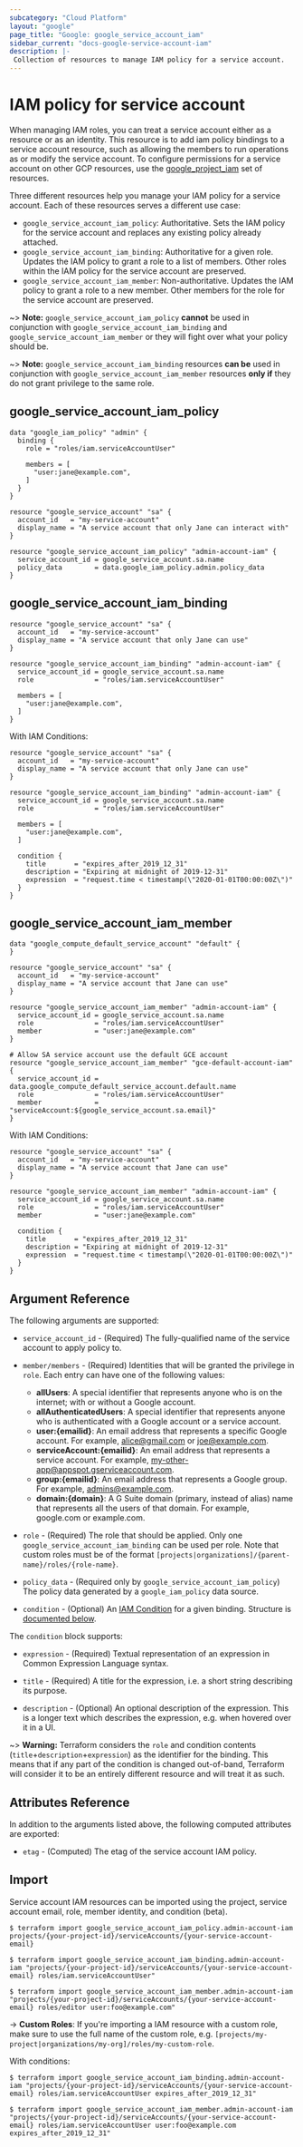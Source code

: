 ```yaml
---
subcategory: "Cloud Platform"
layout: "google"
page_title: "Google: google_service_account_iam"
sidebar_current: "docs-google-service-account-iam"
description: |-
 Collection of resources to manage IAM policy for a service account.
---
```


# IAM policy for service account

When managing IAM roles, you can treat a service account either as a resource or as an identity. This resource is to add iam policy bindings to a service account resource, such as allowing the members to run operations as or modify the service account. To configure permissions for a service account on other GCP resources, use the [google_project_iam](google_project_iam.html) set of resources.

Three different resources help you manage your IAM policy for a service account. Each of these resources serves a different use case:

* `google_service_account_iam_policy`: Authoritative. Sets the IAM policy for the service account and replaces any existing policy already attached.
* `google_service_account_iam_binding`: Authoritative for a given role. Updates the IAM policy to grant a role to a list of members. Other roles within the IAM policy for the service account are preserved.
* `google_service_account_iam_member`: Non-authoritative. Updates the IAM policy to grant a role to a new member. Other members for the role for the service account are preserved.

~> **Note:** `google_service_account_iam_policy` **cannot** be used in conjunction with `google_service_account_iam_binding` and `google_service_account_iam_member` or they will fight over what your policy should be.

~> **Note:** `google_service_account_iam_binding` resources **can be** used in conjunction with `google_service_account_iam_member` resources **only if** they do not grant privilege to the same role.

## google\_service\_account\_iam\_policy

```hcl
data "google_iam_policy" "admin" {
  binding {
    role = "roles/iam.serviceAccountUser"

    members = [
      "user:jane@example.com",
    ]
  }
}

resource "google_service_account" "sa" {
  account_id   = "my-service-account"
  display_name = "A service account that only Jane can interact with"
}

resource "google_service_account_iam_policy" "admin-account-iam" {
  service_account_id = google_service_account.sa.name
  policy_data        = data.google_iam_policy.admin.policy_data
}
```

## google\_service\_account\_iam\_binding

```hcl
resource "google_service_account" "sa" {
  account_id   = "my-service-account"
  display_name = "A service account that only Jane can use"
}

resource "google_service_account_iam_binding" "admin-account-iam" {
  service_account_id = google_service_account.sa.name
  role               = "roles/iam.serviceAccountUser"

  members = [
    "user:jane@example.com",
  ]
}
```

With IAM Conditions:

```hcl
resource "google_service_account" "sa" {
  account_id   = "my-service-account"
  display_name = "A service account that only Jane can use"
}

resource "google_service_account_iam_binding" "admin-account-iam" {
  service_account_id = google_service_account.sa.name
  role               = "roles/iam.serviceAccountUser"

  members = [
    "user:jane@example.com",
  ]

  condition {
    title       = "expires_after_2019_12_31"
    description = "Expiring at midnight of 2019-12-31"
    expression  = "request.time < timestamp(\"2020-01-01T00:00:00Z\")"
  }
}
```

## google\_service\_account\_iam\_member

```hcl
data "google_compute_default_service_account" "default" {
}

resource "google_service_account" "sa" {
  account_id   = "my-service-account"
  display_name = "A service account that Jane can use"
}

resource "google_service_account_iam_member" "admin-account-iam" {
  service_account_id = google_service_account.sa.name
  role               = "roles/iam.serviceAccountUser"
  member             = "user:jane@example.com"
}

# Allow SA service account use the default GCE account
resource "google_service_account_iam_member" "gce-default-account-iam" {
  service_account_id = data.google_compute_default_service_account.default.name
  role               = "roles/iam.serviceAccountUser"
  member             = "serviceAccount:${google_service_account.sa.email}"
}
```

With IAM Conditions:

```hcl
resource "google_service_account" "sa" {
  account_id   = "my-service-account"
  display_name = "A service account that Jane can use"
}

resource "google_service_account_iam_member" "admin-account-iam" {
  service_account_id = google_service_account.sa.name
  role               = "roles/iam.serviceAccountUser"
  member             = "user:jane@example.com"

  condition {
    title       = "expires_after_2019_12_31"
    description = "Expiring at midnight of 2019-12-31"
    expression  = "request.time < timestamp(\"2020-01-01T00:00:00Z\")"
  }
}
```

## Argument Reference

The following arguments are supported:

* `service_account_id` - (Required) The fully-qualified name of the service account to apply policy to.

* `member/members` - (Required) Identities that will be granted the privilege in `role`.
  Each entry can have one of the following values:
  * **allUsers**: A special identifier that represents anyone who is on the internet; with or without a Google account.
  * **allAuthenticatedUsers**: A special identifier that represents anyone who is authenticated with a Google account or a service account.
  * **user:{emailid}**: An email address that represents a specific Google account. For example, alice@gmail.com or joe@example.com.
  * **serviceAccount:{emailid}**: An email address that represents a service account. For example, my-other-app@appspot.gserviceaccount.com.
  * **group:{emailid}**: An email address that represents a Google group. For example, admins@example.com.
  * **domain:{domain}**: A G Suite domain (primary, instead of alias) name that represents all the users of that domain. For example, google.com or example.com.

* `role` - (Required) The role that should be applied. Only one
    `google_service_account_iam_binding` can be used per role. Note that custom roles must be of the format
    `[projects|organizations]/{parent-name}/roles/{role-name}`.

* `policy_data` - (Required only by `google_service_account_iam_policy`) The policy data generated by
  a `google_iam_policy` data source.

* `condition` - (Optional) An [IAM Condition](https://cloud.google.com/iam/docs/conditions-overview) for a given binding.
  Structure is [documented below](#nested_condition).

<a name="nested_condition"></a>The `condition` block supports:

* `expression` - (Required) Textual representation of an expression in Common Expression Language syntax.

* `title` - (Required) A title for the expression, i.e. a short string describing its purpose.

* `description` - (Optional) An optional description of the expression. This is a longer text which describes the expression, e.g. when hovered over it in a UI.

~> **Warning:** Terraform considers the `role` and condition contents (`title`+`description`+`expression`) as the
  identifier for the binding. This means that if any part of the condition is changed out-of-band, Terraform will
  consider it to be an entirely different resource and will treat it as such.

## Attributes Reference

In addition to the arguments listed above, the following computed attributes are
exported:

* `etag` - (Computed) The etag of the service account IAM policy.

## Import

Service account IAM resources can be imported using the project, service account email, role, member identity, and condition (beta).

```
$ terraform import google_service_account_iam_policy.admin-account-iam projects/{your-project-id}/serviceAccounts/{your-service-account-email}

$ terraform import google_service_account_iam_binding.admin-account-iam "projects/{your-project-id}/serviceAccounts/{your-service-account-email} roles/iam.serviceAccountUser"

$ terraform import google_service_account_iam_member.admin-account-iam "projects/{your-project-id}/serviceAccounts/{your-service-account-email} roles/editor user:foo@example.com"
```

-> **Custom Roles**: If you're importing a IAM resource with a custom role, make sure to use the
full name of the custom role, e.g. `[projects/my-project|organizations/my-org]/roles/my-custom-role`.

With conditions:
```
$ terraform import google_service_account_iam_binding.admin-account-iam "projects/{your-project-id}/serviceAccounts/{your-service-account-email} roles/iam.serviceAccountUser expires_after_2019_12_31"

$ terraform import google_service_account_iam_member.admin-account-iam "projects/{your-project-id}/serviceAccounts/{your-service-account-email} roles/iam.serviceAccountUser user:foo@example.com expires_after_2019_12_31"
```
